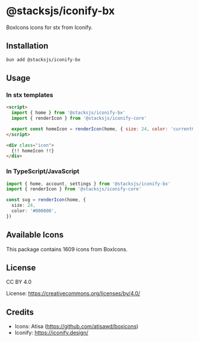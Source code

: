 # @stacksjs/iconify-bx

BoxIcons icons for stx from Iconify.

## Installation

```bash
bun add @stacksjs/iconify-bx
```

## Usage

### In stx templates

```html
<script>
  import { home } from '@stacksjs/iconify-bx'
  import { renderIcon } from '@stacksjs/iconify-core'

  export const homeIcon = renderIcon(home, { size: 24, color: 'currentColor' })
</script>

<div class="icon">
  {!! homeIcon !!}
</div>
```

### In TypeScript/JavaScript

```typescript
import { home, account, settings } from '@stacksjs/iconify-bx'
import { renderIcon } from '@stacksjs/iconify-core'

const svg = renderIcon(home, {
  size: 24,
  color: '#000000',
})
```

## Available Icons

This package contains 1609 icons from BoxIcons.

## License

CC BY 4.0

License: https://creativecommons.org/licenses/by/4.0/

## Credits

- Icons: Atisa (https://github.com/atisawd/boxicons)
- Iconify: https://iconify.design/

